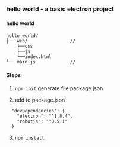 ﻿### hello world - a basic electron project
#### hello world
```
hello-world/
├── web/                // 
    ├──css
    ├──js
    └──index.html
└── main.js             //
```

#### Steps
1. `npm init`,generate file package.json

2. add to package.json
```
  "devDependencies": {
    "electron": "^1.8.4",
    "robotjs": "^0.5.1"
  }
```

3. `npm install`


